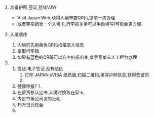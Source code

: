 1. 准备护照,签证,登陆VJW
    - Visit Japan Web,获得入境审查QR码,提前一周办理
    - 或者等空姐发一个入境卡,行李报关单可以手动填写(可能会更方便)

2. 入境顺序
    1. 入境前先用黄色QR码扫描录入信息
    2. 拿取行李箱
    3. 如果有蓝色的QR码可以自主扫描出关,拿手写单去人工柜台办理

3. 
    1. 签证:电子签证,没有贴纸
        1. 打印 JAPAN eVISA 纸质版,扫描二维码,填写护照信息,获得签证页
        2. 
    2. 健康申报?
        1. 
    3. 在留资格认定书,入境时换取在留卡,
    4. 内定书等公司发的证明
    5. 15万日元现金
    6. 